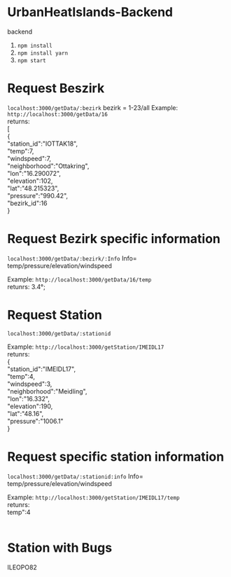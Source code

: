 # UrbanHeatIslands-Backend
backend

1) `npm install`
2) `npm install yarn`
3) `npm start`

# Request Beszirk
`localhost:3000/getData/:bezirk`
 bezirk = 1-23/all
Example:
`http://localhost:3000/getData/16` <br>
returns:<br>
[<br>
{<br>
"station_id":"IOTTAK18",<br>
"temp":7,<br>
"windspeed":7,<br>
"neighborhood":"Ottakring",<br>
"lon":"16.290072",<br>
"elevation":102,<br>
"lat":"48.215323",<br>
"pressure":"990.42",<br>
"bezirk_id":16<br>
}<br>

# Request Bezirk specific information
`localhost:3000/getData/:bezirk/:Info`
Info= temp/pressure/elevation/windspeed

Example:
`http://localhost:3000/getData/16/temp`<br>
retunrs: 3.4°;<br>

# Request Station 
`localhost:3000/getData/:stationid`

Example:
`http://localhost:3000/getStation/IMEIDL17`<br>
retunrs: <br>
{<br>
"station_id":"IMEIDL17",<br>
"temp":4,<br>
"windspeed":3,<br>
"neighborhood":"Meidling",<br>
"lon":"16.332",<br>
"elevation":190,<br>
"lat":"48.16",<br>
"pressure":"1006.1"<br>
}<br>

# Request specific station information
`localhost:3000/getData/:stationid:info`
Info= temp/pressure/elevation/windspeed

Example:
`http://localhost:3000/getStation/IMEIDL17/temp`<br>
retunrs: <br>
temp":4<br>
<br>
# Station with Bugs
ILEOPO82
